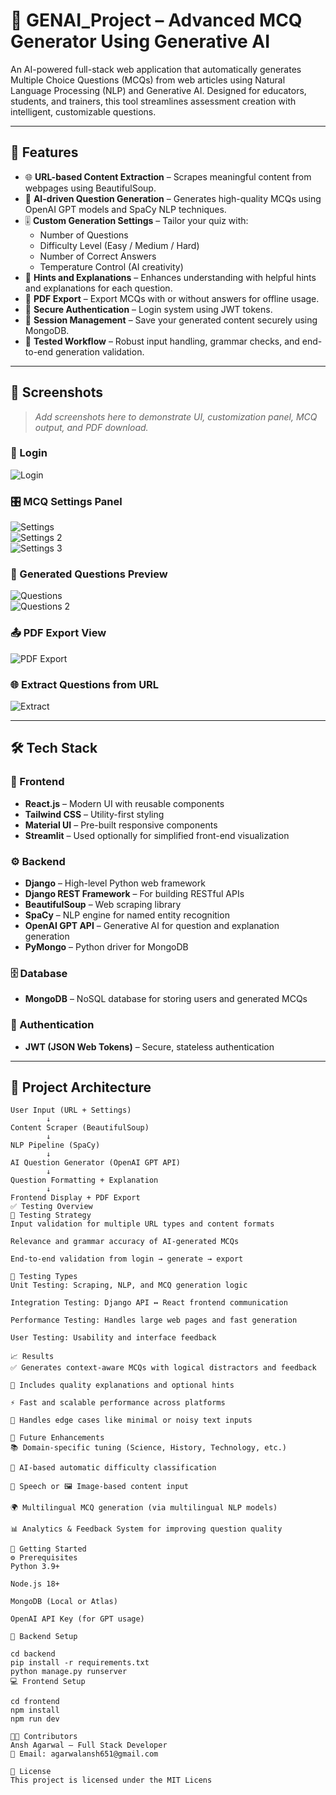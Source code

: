 # 🧠 GENAI_Project – Advanced MCQ Generator Using Generative AI

An AI-powered full-stack web application that automatically generates Multiple Choice Questions (MCQs) from web articles using Natural Language Processing (NLP) and Generative AI. Designed for educators, students, and trainers, this tool streamlines assessment creation with intelligent, customizable questions.

---

## 🚀 Features

- 🌐 **URL-based Content Extraction** – Scrapes meaningful content from webpages using BeautifulSoup.
- 🤖 **AI-driven Question Generation** – Generates high-quality MCQs using OpenAI GPT models and SpaCy NLP techniques.
- 🎚️ **Custom Generation Settings** – Tailor your quiz with:
  - Number of Questions
  - Difficulty Level (Easy / Medium / Hard)
  - Number of Correct Answers
  - Temperature Control (AI creativity)
- 🧠 **Hints and Explanations** – Enhances understanding with helpful hints and explanations for each question.
- 📄 **PDF Export** – Export MCQs with or without answers for offline usage.
- 🔐 **Secure Authentication** – Login system using JWT tokens.
- 🧾 **Session Management** – Save your generated content securely using MongoDB.
- 🧪 **Tested Workflow** – Robust input handling, grammar checks, and end-to-end generation validation.

---

## 📸 Screenshots

> _Add screenshots here to demonstrate UI, customization panel, MCQ output, and PDF download._

### 🔐 Login  
![Login](https://github.com/user-attachments/assets/a4128783-8daf-4007-a250-09f3c0224a73)

### 🎛️ MCQ Settings Panel  
![Settings](https://github.com/user-attachments/assets/49586d8c-0433-4e2e-ab6f-c638540507db)  
![Settings 2](https://github.com/user-attachments/assets/651e7c31-5a48-43c2-8996-c8604bcddcc4)  
![Settings 3](https://github.com/user-attachments/assets/0b5a507a-6eb8-48f2-bf0e-93a5baeb62ba)

### 🧾 Generated Questions Preview  
![Questions](https://github.com/user-attachments/assets/d33ebd20-abcb-4470-879e-3495b51bbaca)  
![Questions 2](https://github.com/user-attachments/assets/92a3433d-d43b-4fc4-8761-e9cba993b408)

### 📤 PDF Export View  
![PDF Export](https://github.com/user-attachments/assets/efe66e2a-fd90-4aa3-b75f-9c856d840d65)

### 🌐 Extract Questions from URL  
![Extract](https://github.com/user-attachments/assets/c38559c2-7c26-4eca-9356-60244681cb1e)

---

## 🛠️ Tech Stack

### 🔧 Frontend
- **React.js** – Modern UI with reusable components
- **Tailwind CSS** – Utility-first styling
- **Material UI** – Pre-built responsive components
- **Streamlit** – Used optionally for simplified front-end visualization

### ⚙️ Backend
- **Django** – High-level Python web framework
- **Django REST Framework** – For building RESTful APIs
- **BeautifulSoup** – Web scraping library
- **SpaCy** – NLP engine for named entity recognition
- **OpenAI GPT API** – Generative AI for question and explanation generation
- **PyMongo** – Python driver for MongoDB

### 🗄️ Database
- **MongoDB** – NoSQL database for storing users and generated MCQs

### 🔐 Authentication
- **JWT (JSON Web Tokens)** – Secure, stateless authentication

---

## 📐 Project Architecture

```plaintext
User Input (URL + Settings)
        ↓
Content Scraper (BeautifulSoup)
        ↓
NLP Pipeline (SpaCy)
        ↓
AI Question Generator (OpenAI GPT API)
        ↓
Question Formatting + Explanation
        ↓
Frontend Display + PDF Export
✅ Testing Overview
🧪 Testing Strategy
Input validation for multiple URL types and content formats

Relevance and grammar accuracy of AI-generated MCQs

End-to-end validation from login → generate → export

🧪 Testing Types
Unit Testing: Scraping, NLP, and MCQ generation logic

Integration Testing: Django API ↔ React frontend communication

Performance Testing: Handles large web pages and fast generation

User Testing: Usability and interface feedback

📈 Results
✅ Generates context-aware MCQs with logical distractors and feedback

💬 Includes quality explanations and optional hints

⚡ Fast and scalable performance across platforms

🧠 Handles edge cases like minimal or noisy text inputs

🔮 Future Enhancements
📚 Domain-specific tuning (Science, History, Technology, etc.)

🧠 AI-based automatic difficulty classification

🎤 Speech or 🖼️ Image-based content input

🌍 Multilingual MCQ generation (via multilingual NLP models)

📊 Analytics & Feedback System for improving question quality

🧩 Getting Started
⚙️ Prerequisites
Python 3.9+

Node.js 18+

MongoDB (Local or Atlas)

OpenAI API Key (for GPT usage)

🚀 Backend Setup

cd backend
pip install -r requirements.txt
python manage.py runserver
💻 Frontend Setup

cd frontend
npm install
npm run dev

👨‍💻 Contributors
Ansh Agarwal – Full Stack Developer
📧 Email: agarwalansh651@gmail.com

📜 License
This project is licensed under the MIT Licens
